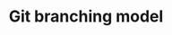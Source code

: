 ---
title: "Git branching model"
showDate: false
draft: false
tags: ["classic","poem"]
link: "https://nvie.com/posts/a-successful-git-branching-model/"
read: "R"
---